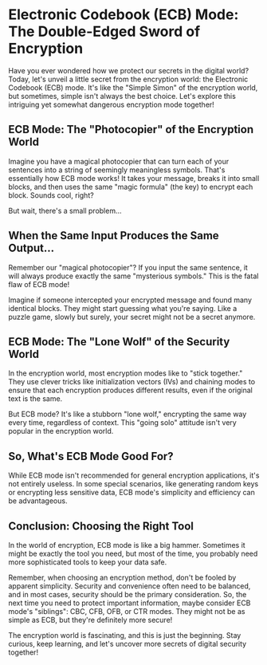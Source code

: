 # Electronic Codebook (ECB) Mode: The Double-Edged Sword of Encryption

Have you ever wondered how we protect our secrets in the digital world? Today, let's unveil a little secret from the encryption world: the Electronic Codebook (ECB) mode. It's like the "Simple Simon" of the encryption world, but sometimes, simple isn't always the best choice. Let's explore this intriguing yet somewhat dangerous encryption mode together!

## ECB Mode: The "Photocopier" of the Encryption World

Imagine you have a magical photocopier that can turn each of your sentences into a string of seemingly meaningless symbols. That's essentially how ECB mode works! It takes your message, breaks it into small blocks, and then uses the same "magic formula" (the key) to encrypt each block. Sounds cool, right?

But wait, there's a small problem...

## When the Same Input Produces the Same Output...

Remember our "magical photocopier"? If you input the same sentence, it will always produce exactly the same "mysterious symbols." This is the fatal flaw of ECB mode!

Imagine if someone intercepted your encrypted message and found many identical blocks. They might start guessing what you're saying. Like a puzzle game, slowly but surely, your secret might not be a secret anymore.

## ECB Mode: The "Lone Wolf" of the Security World

In the encryption world, most encryption modes like to "stick together." They use clever tricks like initialization vectors (IVs) and chaining modes to ensure that each encryption produces different results, even if the original text is the same.

But ECB mode? It's like a stubborn "lone wolf," encrypting the same way every time, regardless of context. This "going solo" attitude isn't very popular in the encryption world.

## So, What's ECB Mode Good For?

While ECB mode isn't recommended for general encryption applications, it's not entirely useless. In some special scenarios, like generating random keys or encrypting less sensitive data, ECB mode's simplicity and efficiency can be advantageous.

## Conclusion: Choosing the Right Tool

In the world of encryption, ECB mode is like a big hammer. Sometimes it might be exactly the tool you need, but most of the time, you probably need more sophisticated tools to keep your data safe.

Remember, when choosing an encryption method, don't be fooled by apparent simplicity. Security and convenience often need to be balanced, and in most cases, security should be the primary consideration. So, the next time you need to protect important information, maybe consider ECB mode's "siblings": CBC, CFB, OFB, or CTR modes. They might not be as simple as ECB, but they're definitely more secure!

The encryption world is fascinating, and this is just the beginning. Stay curious, keep learning, and let's uncover more secrets of digital security together!